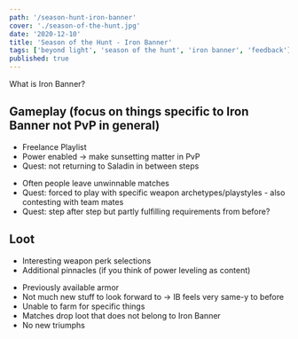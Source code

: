 ```yaml
---
path: '/season-hunt-iron-banner'
cover: './season-of-the-hunt.jpg'
date: '2020-12-10'
title: 'Season of the Hunt - Iron Banner'
tags: ['beyond light', 'season of the hunt', 'iron banner', 'feedback']
published: true
---
```


What is Iron Banner?

## Gameplay (focus on things specific to Iron Banner not PvP in general)

- Freelance Playlist
- Power enabled -> make sunsetting matter in PvP
- Quest: not returning to Saladin in between steps

* Often people leave unwinnable matches
* Quest: forced to play with specific weapon archetypes/playstyles - also contesting with team mates
* Quest: step after step but partly fulfilling requirements from before?

## Loot

- Interesting weapon perk selections
- Additional pinnacles (if you think of power leveling as content)

* Previously available armor
* Not much new stuff to look forward to -> IB feels very same-y to before
* Unable to farm for specific things
* Matches drop loot that does not belong to Iron Banner
* No new triumphs
